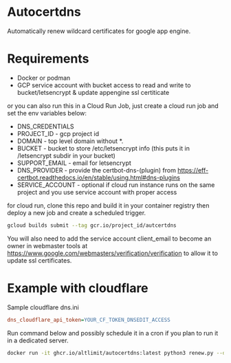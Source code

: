 # Autocertdns

Automatically renew wildcard certificates for google app engine.

# Requirements

* Docker or podman
* GCP service account with bucket access to read and write to bucket/letsencrypt & update appengine ssl certiticate

or you can also run this in a Cloud Run Job, just create a cloud run job and set the env variables below:

* DNS_CREDENTIALS
* PROJECT_ID - gcp project id
* DOMAIN - top level domain without *.
* BUCKET - bucket to store /etc/letsencrypt info (this puts it in /letsencrypt subdir in your bucket)
* SUPPORT_EMAIL - email for letsencrypt
* DNS_PROVIDER - provide the certbot-dns-(plugin) from https://eff-certbot.readthedocs.io/en/stable/using.html#dns-plugins
* SERVICE_ACCOUNT - optional if cloud run instance runs on the same project and you use service account with proper access

for cloud run, clone this repo and build it in your container registry then deploy a new job and create a scheduled trigger.

```bash
gcloud builds submit --tag gcr.io/project_id/autcertdns
```

You will also need to add the service account client_email to become an owner in webmaster tools at https://www.google.com/webmasters/verification/verification
to allow it to update ssl certificates.

# Example with cloudflare

Sample cloudflare dns.ini

```ini
dns_cloudflare_api_token=YOUR_CF_TOKEN_DNSEDIT_ACCESS
```

Run command below and possibly schedule it in a cron if you plan to run it in a dedicated server.

```bash
docker run -it ghcr.io/altlimit/autocertdns:latest python3 renew.py --domain="example.com" --email="support@example.com" --bucket="bucket_name" --provider="cloudflare" --service-account="$(</path/to/service-account.json)" --project="gcp_project_id" --credentials="$(</path/to/dns.ini)"
```